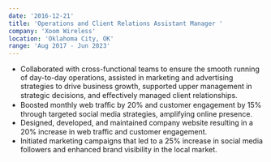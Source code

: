 ```yaml
---
date: '2016-12-21'
title: 'Operations and Client Relations Assistant Manager '
company: 'Xoom Wireless'
location: 'Oklahoma City, OK'
range: 'Aug 2017 - Jun 2023'
---
```


- Collaborated with cross-functional teams to ensure the smooth running of day-to-day operations, assisted in marketing and advertising strategies to drive business growth, supported upper management in strategic decisions, and eﬀectively managed client relationships.
- Boosted monthly web traﬃc by 20% and customer engagement by 15% through targeted social media strategies, amplifying online
  presence.
- Designed, developed, and maintained company website resulting in a 20% increase in web traﬃc and customer engagement.
- Initiated marketing campaigns that led to a 25% increase in social media followers and enhanced brand visibility in the local market.
